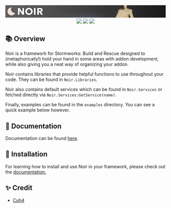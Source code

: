 <div align="center">
    <img src = "imgs/banner.png">
</div>

<div align="center">
    <img src="https://img.shields.io/badge/Stormworks-Build%20and%20Rescue-blue?style=for-the-badge">
    <img src="https://img.shields.io/badge/lua-%232C2D72.svg?style=for-the-badge&logo=lua&logoColor=white">
    <img src="https://img.shields.io/badge/Addon%20Framework-9e6244?style=for-the-badge">
</div>

## 📚 Overview
Noir is a framework for Stormworks: Build and Rescue designed to (metaphorically!) hold your hand in some areas with addon development, while also giving you a neat way of organizing your addon.

Noir contains libraries that provide helpful functions to use throughout your code. They can be found in `Noir.Libraries`.

Noir also contains default services which can be found in `Noir.Services` or fetched directly via `Noir.Services:GetService(name)`.

Finally, examples can be found in the `examples` directory. You can see a quick example below however.

## 📜 Documentation
Documentation can be found [here](https://cuhhub.gitbook.io/noir/).

## 🔨 Installation
For learning how to install and use Noir in your framework, please check out the [documentation.](https://cuhhub.gitbook.io/noir/)

## ✨ Credit
- [Cuh4](https://github.com/Cuh4)
